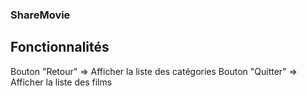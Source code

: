 ### ShareMovie
## Fonctionnalités
Bouton "Retour" => Afficher la liste des catégories
Bouton "Quitter" => Afficher la liste des films
